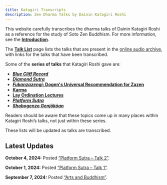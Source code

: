 ```yaml
---
title: Katagiri Transcripts
description: Zen Dharma Talks by Dainin Katagiri Roshi
---
```


This website carefully transcribes the dharma talks of Dainin Katagiri Roshi as a reference for the study of Soto Zen Buddhism. For more information, see the [**Introduction**](about).

The [**Talk List**](list) page lists the talks that are present in the [online audio archive](https://www.mnzencenter.org/audio-archive-project.html), with links for the talks that have been transcribed.

Some of the **series of talks** that Katagiri Roshi gave are: 

- [***Blue Cliff Record***](blue-cliff-record)
- [***Diamond Sutra***](diamond-sutra)
- [***Fukanzazengi*: Dogen's Universal Recommendation for Zazen**](fukanzazengi)
- [**Karma**](karma)
- [**Lay Ordination Lectures**](lay-ordination)
- [***Platform Sutra***](platform-sutra)
- [***Shobogenzo Genjōkōan***](genjokoan)

Readers should be aware that these topics come up in many places within Katagiri Roshi’s talks, not just within these series. 

These lists will be updated as talks are transcribed. 

## Latest Updates

**October 4, 2024:** Posted [“Platform Sutra – Talk 2”](1987-03-20-Platform-Sutra-Talk-2).

**October 1, 2024:** Posted [“Platform Sutra – Talk 1”](1987-03-06-Platform-Sutra-Talk-1).

**September 7, 2024:** Posted [“Arts and Buddhism”](https://katagiritranscripts.net/1983-10-29-Arts-and-Buddhism).

